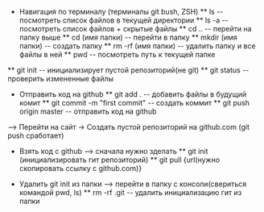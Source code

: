 
* Навигация по терминалу (терминалы git bush, ZSH)
** ls -- посмотреть список файлов в текущей директории
** ls -а -- посмотреть список файлов + скрытые файлы
** cd .. -- перейти на папку выше
** cd (имя папки) -- перейти в папку
** mkdir (имя папки) -- создать папку
** rm -rf (имя папки) -- удалить папку и все файлы в ней
** pwd -- посмотреть путь к текущей папке

** git init -- инициализирует пустой репозиторий(не git)
** git status -- проверить измененные файлы

* Отправить код на github
** git add . -- добавить файлы в будущий комит
** git commit -m "first commit" -- создать коммит
** git push origin master -- отправить код на github

--> Перейти на сайт
-> Создать пустой репозиторий на github.com (git push сработает)

* Взять код с github
--> сначала нужно зделать
** git init (инициализировать гит репозиторий)
** git pull {url(нужно скопировать ссылку с github.com)}

* Удалить git init из папки
--> перейти в папку с консоли(свериться командой pwd, ls)
** rm -rf .git -- удалить инициализацию гит из папки